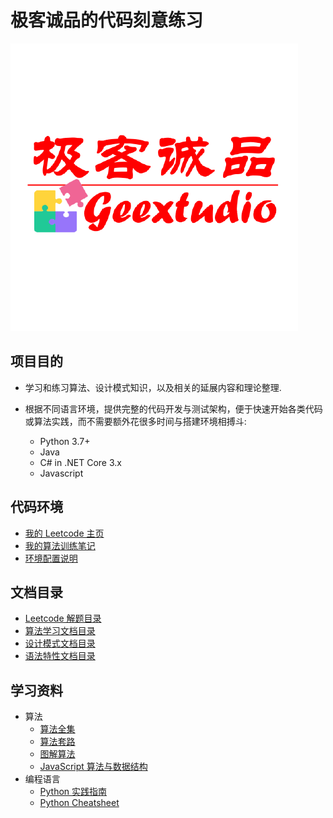 # 极客诚品的代码刻意练习

![logo](./images/geextudio.png)

## 项目目的

* 学习和练习算法、设计模式知识，以及相关的延展内容和理论整理.
* 根据不同语言环境，提供完整的代码开发与测试架构，便于快速开始各类代码或算法实践，而不需要额外花很多时间与搭建环境相搏斗:

  * Python 3.7+
  * Java
  * C# in .NET Core 3.x
  * Javascript

## 代码环境

* [我的 Leetcode 主页](https://leetcode-cn.com/u/geextudio/)
* [我的算法训练笔记](./notes/leetcode/README.md)
* [环境配置说明](env.md)

## 文档目录

* [Leetcode 解题目录](toc.leetcode.md)
* [算法学习文档目录](toc.algorithm.md)
* [设计模式文档目录](toc.designpattern.md)
* [语法特性文档目录](toc.language.md)

## 学习资料

* 算法
  * [算法全集](https://thealgorithms.github.io/)
  * [算法套路](https://github.com/labuladong/fucking-algorithm)
  * [图解算法](https://algorithm-visualizer.org/)
  * [JavaScript 算法与数据结构](https://github.com/trekhleb/javascript-algorithms/blob/master/README.zh-CN.md)
* 编程语言
  * [Python 实践指南](https://pythonguidecn.readthedocs.io/zh/latest/index.html)
  * [Python Cheatsheet](https://www.pythonsheets.com/)
